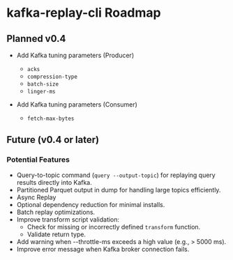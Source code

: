 # kafka-replay-cli Roadmap

## Planned v0.4

- Add Kafka tuning parameters (Producer)
    - `acks`
    - `compression-type`
    - `batch-size`
    - `linger-ms`

- Add Kafka tuning parameters (Consumer)
    - `fetch-max-bytes`


## Future (v0.4 or later)

### Potential Features

- Query-to-topic command (`query --output-topic`) for replaying query results directly into Kafka.
- Partitioned Parquet output in dump for handling large topics efficiently.
- Async Replay
- Optional dependency reduction for minimal installs.
- Batch replay optimizations.
- Improve transform script validation:
    - Check for missing or incorrectly defined `transform` function.
    - Validate return type.
- Add warning when --throttle-ms exceeds a high value (e.g., > 5000 ms).
- Improve error message when Kafka broker connection fails.